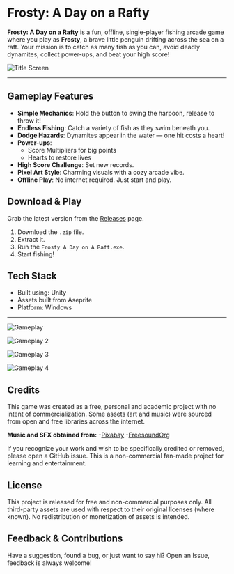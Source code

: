 # Frosty: A Day on a Rafty

**Frosty: A Day on a Rafty** is a fun, offline, single-player fishing arcade game where you play as **Frosty**, a brave little penguin drifting across the sea on a raft. Your mission is to catch as many fish as you can, avoid deadly dynamites, collect power-ups, and beat your high score!

![Title Screen](https://github.com/user-attachments/assets/8a5e6314-4fa9-429b-8182-f0af5e95af4c)


---

## Gameplay Features

- **Simple Mechanics**: Hold the button to swing the harpoon, release to throw it!
- **Endless Fishing**: Catch a variety of fish as they swim beneath you.
- **Dodge Hazards**: Dynamites appear in the water — one hit costs a heart!
- **Power-ups**:
  - Score Multipliers for big points
  - Hearts to restore lives
- **High Score Challenge**: Set new records.
- **Pixel Art Style**: Charming visuals with a cozy arcade vibe.
- **Offline Play**: No internet required. Just start and play.

## Download & Play

Grab the latest version from the [Releases](https://github.com/LanceCedSolleza/Frosty-A-Day-on-A-Raft/releases) page.
1. Download the `.zip` file.
2. Extract it.
3. Run the `Frosty A Day on A Raft.exe`.
4. Start fishing!

## Tech Stack

- Built using: Unity
- Assets built from Aseprite
- Platform: Windows

---

![Gameplay](https://github.com/user-attachments/assets/e29a6e0c-58e5-4b0f-ad72-d765ad8f0fcb)

![Gameplay 2](https://github.com/user-attachments/assets/59d26a4f-11c0-45b8-816e-f59955ce75a7)

![Gameplay 3](https://github.com/user-attachments/assets/a07f846a-7fe6-4e45-9362-f0d9a40ee2a7)

![Gameplay 4](https://github.com/user-attachments/assets/78c1fefc-0972-482d-8e45-dd6c691e98fb)


## Credits
This game was created as a free, personal and academic project with no intent of commercialization.
Some assets (art and music) were sourced from open and free libraries across the internet.

**Music and SFX obtained from:**
-[Pixabay](https://pixabay.com/)
-[FreesoundOrg](https://freesound.org/)

If you recognize your work and wish to be specifically credited or removed, please open a GitHub issue. This is a non-commercial fan-made project for learning and entertainment.

## License
This project is released for free and non-commercial purposes only.
All third-party assets are used with respect to their original licenses (where known).
No redistribution or monetization of assets is intended.

## Feedback & Contributions
Have a suggestion, found a bug, or just want to say hi?
Open an Issue, feedback is always welcome!
